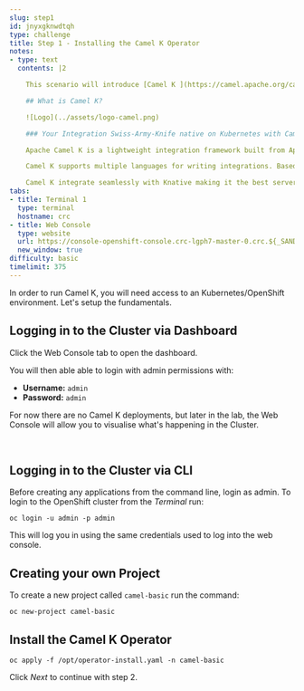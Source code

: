 ```yaml
---
slug: step1
id: jnyxgknwdtqh
type: challenge
title: Step 1 - Installing the Camel K Operator
notes:
- type: text
  contents: |2

    This scenario will introduce [Camel K ](https://camel.apache.org/camel-k/latest/index.html).

    ## What is Camel K?

    ![Logo](../assets/logo-camel.png)

    ### Your Integration Swiss-Army-Knife native on Kubernetes with Camel K

    Apache Camel K is a lightweight integration framework built from Apache Camel that runs natively on Kubernetes and is specifically designed for serverless and microservice architectures.

    Camel K supports multiple languages for writing integrations. Based on the Operator Pattern, Camel K performs operations on Kubernetes resources, bringing integration to the next level and utilizing the benefit of the Apache Camel project, such as the wide variety of components and Enterprise Integration Patterns (EIP).

    Camel K integrate seamlessly with Knative making it the best serverless technology for integration. This scenario will get you started and hands on Camel K.
tabs:
- title: Terminal 1
  type: terminal
  hostname: crc
- title: Web Console
  type: website
  url: https://console-openshift-console.crc-lgph7-master-0.crc.${_SANDBOX_ID}.instruqt.io
  new_window: true
difficulty: basic
timelimit: 375
---
```

In order to run Camel K, you will need access to an Kubernetes/OpenShift environment. Let's setup the fundamentals.

## Logging in to the Cluster via Dashboard

Click the Web Console tab to open the dashboard.

You will then able able to login with admin permissions with:

* **Username:** ```admin```
* **Password:** ```admin```

For now there are no Camel K deployments, but later in the lab, the Web Console will allow you to visualise what's happening in the Cluster.

<br>

## Logging in to the Cluster via CLI

Before creating any applications from the command line, login as admin. To login to the OpenShift cluster from the _Terminal_ run:

```
oc login -u admin -p admin
```

This will log you in using the same credentials used to log into the web console.


## Creating your own Project

To create a new project called `camel-basic` run the command:

```
oc new-project camel-basic
```

## Install the Camel K Operator

```
oc apply -f /opt/operator-install.yaml -n camel-basic
```

Click *Next* to continue with step 2.
